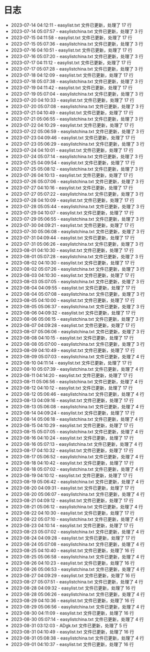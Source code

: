 # 日志

* 2023-07-14 04:12:11 - easylist.txt 文件已更新，处理了 17 行
* 2023-07-14 05:07:57 - easylistchina.txt 文件已更新，处理了 3 行
* 2023-07-15 04:11:58 - easylist.txt 文件已更新，处理了 17 行
* 2023-07-15 05:07:36 - easylistchina.txt 文件已更新，处理了 3 行
* 2023-07-16 04:10:51 - easylist.txt 文件已更新，处理了 17 行
* 2023-07-16 05:07:20 - easylistchina.txt 文件已更新，处理了 3 行
* 2023-07-17 04:11:12 - easylist.txt 文件已更新，处理了 17 行
* 2023-07-17 05:07:28 - easylistchina.txt 文件已更新，处理了 3 行
* 2023-07-18 04:12:09 - easylist.txt 文件已更新，处理了 17 行
* 2023-07-18 05:07:38 - easylistchina.txt 文件已更新，处理了 3 行
* 2023-07-19 04:11:42 - easylist.txt 文件已更新，处理了 17 行
* 2023-07-19 05:07:04 - easylistchina.txt 文件已更新，处理了 3 行
* 2023-07-20 04:10:33 - easylist.txt 文件已更新，处理了 17 行
* 2023-07-20 05:07:08 - easylistchina.txt 文件已更新，处理了 3 行
* 2023-07-21 04:10:49 - easylist.txt 文件已更新，处理了 17 行
* 2023-07-21 05:06:55 - easylistchina.txt 文件已更新，处理了 3 行
* 2023-07-22 04:10:29 - easylist.txt 文件已更新，处理了 17 行
* 2023-07-22 05:06:59 - easylistchina.txt 文件已更新，处理了 3 行
* 2023-07-23 04:09:46 - easylist.txt 文件已更新，处理了 17 行
* 2023-07-23 05:06:29 - easylistchina.txt 文件已更新，处理了 3 行
* 2023-07-24 04:10:01 - easylist.txt 文件已更新，处理了 17 行
* 2023-07-24 05:07:14 - easylistchina.txt 文件已更新，处理了 3 行
* 2023-07-25 04:09:54 - easylist.txt 文件已更新，处理了 17 行
* 2023-07-25 05:08:12 - easylistchina.txt 文件已更新，处理了 3 行
* 2023-07-26 04:10:13 - easylist.txt 文件已更新，处理了 17 行
* 2023-07-26 05:07:06 - easylistchina.txt 文件已更新，处理了 3 行
* 2023-07-27 04:10:16 - easylist.txt 文件已更新，处理了 17 行
* 2023-07-27 05:07:22 - easylistchina.txt 文件已更新，处理了 3 行
* 2023-07-28 04:10:09 - easylist.txt 文件已更新，处理了 17 行
* 2023-07-28 05:05:44 - easylistchina.txt 文件已更新，处理了 3 行
* 2023-07-29 04:10:07 - easylist.txt 文件已更新，处理了 17 行
* 2023-07-29 05:06:55 - easylistchina.txt 文件已更新，处理了 3 行
* 2023-07-30 04:09:21 - easylist.txt 文件已更新，处理了 17 行
* 2023-07-30 05:06:08 - easylistchina.txt 文件已更新，处理了 3 行
* 2023-07-31 04:09:44 - easylist.txt 文件已更新，处理了 17 行
* 2023-07-31 05:06:26 - easylistchina.txt 文件已更新，处理了 3 行
* 2023-08-01 04:10:30 - easylist.txt 文件已更新，处理了 17 行
* 2023-08-01 05:07:28 - easylistchina.txt 文件已更新，处理了 3 行
* 2023-08-02 04:10:30 - easylist.txt 文件已更新，处理了 17 行
* 2023-08-02 05:07:26 - easylistchina.txt 文件已更新，处理了 3 行
* 2023-08-03 04:10:30 - easylist.txt 文件已更新，处理了 17 行
* 2023-08-03 05:07:05 - easylistchina.txt 文件已更新，处理了 3 行
* 2023-08-04 04:09:55 - easylist.txt 文件已更新，处理了 17 行
* 2023-08-04 05:07:08 - easylistchina.txt 文件已更新，处理了 3 行
* 2023-08-05 04:10:00 - easylist.txt 文件已更新，处理了 17 行
* 2023-08-05 05:06:37 - easylistchina.txt 文件已更新，处理了 3 行
* 2023-08-06 04:09:32 - easylist.txt 文件已更新，处理了 17 行
* 2023-08-06 05:06:15 - easylistchina.txt 文件已更新，处理了 3 行
* 2023-08-07 04:09:28 - easylist.txt 文件已更新，处理了 17 行
* 2023-08-07 05:06:06 - easylistchina.txt 文件已更新，处理了 3 行
* 2023-08-08 04:10:15 - easylist.txt 文件已更新，处理了 17 行
* 2023-08-08 05:07:00 - easylistchina.txt 文件已更新，处理了 3 行
* 2023-08-09 04:10:49 - easylist.txt 文件已更新，处理了 17 行
* 2023-08-09 05:07:03 - easylistchina.txt 文件已更新，处理了 4 行
* 2023-08-10 04:11:14 - easylist.txt 文件已更新，处理了 17 行
* 2023-08-10 05:07:39 - easylistchina.txt 文件已更新，处理了 4 行
* 2023-08-11 04:14:20 - easylist.txt 文件已更新，处理了 17 行
* 2023-08-11 05:06:56 - easylistchina.txt 文件已更新，处理了 4 行
* 2023-08-12 04:10:12 - easylist.txt 文件已更新，处理了 17 行
* 2023-08-12 05:06:46 - easylistchina.txt 文件已更新，处理了 4 行
* 2023-08-13 04:09:16 - easylist.txt 文件已更新，处理了 17 行
* 2023-08-13 05:06:08 - easylistchina.txt 文件已更新，处理了 4 行
* 2023-08-14 04:09:24 - easylist.txt 文件已更新，处理了 17 行
* 2023-08-14 05:06:18 - easylistchina.txt 文件已更新，处理了 4 行
* 2023-08-15 04:10:29 - easylist.txt 文件已更新，处理了 17 行
* 2023-08-15 05:07:05 - easylistchina.txt 文件已更新，处理了 4 行
* 2023-08-16 04:10:24 - easylist.txt 文件已更新，处理了 17 行
* 2023-08-16 05:07:13 - easylistchina.txt 文件已更新，处理了 4 行
* 2023-08-17 04:10:32 - easylist.txt 文件已更新，处理了 17 行
* 2023-08-17 05:06:52 - easylistchina.txt 文件已更新，处理了 4 行
* 2023-08-18 04:10:42 - easylist.txt 文件已更新，处理了 17 行
* 2023-08-18 05:07:02 - easylistchina.txt 文件已更新，处理了 4 行
* 2023-08-19 04:10:12 - easylist.txt 文件已更新，处理了 17 行
* 2023-08-19 05:06:42 - easylistchina.txt 文件已更新，处理了 4 行
* 2023-08-20 04:09:31 - easylist.txt 文件已更新，处理了 17 行
* 2023-08-20 05:06:07 - easylistchina.txt 文件已更新，处理了 4 行
* 2023-08-21 04:09:12 - easylist.txt 文件已更新，处理了 17 行
* 2023-08-21 05:06:12 - easylistchina.txt 文件已更新，处理了 4 行
* 2023-08-22 04:10:30 - easylist.txt 文件已更新，处理了 17 行
* 2023-08-22 05:07:10 - easylistchina.txt 文件已更新，处理了 4 行
* 2023-08-23 04:10:14 - easylist.txt 文件已更新，处理了 17 行
* 2023-08-23 05:07:02 - easylistchina.txt 文件已更新，处理了 4 行
* 2023-08-24 04:09:28 - easylist.txt 文件已更新，处理了 17 行
* 2023-08-24 05:07:08 - easylistchina.txt 文件已更新，处理了 4 行
* 2023-08-25 04:10:40 - easylist.txt 文件已更新，处理了 16 行
* 2023-08-25 05:06:58 - easylistchina.txt 文件已更新，处理了 4 行
* 2023-08-26 04:10:23 - easylist.txt 文件已更新，处理了 16 行
* 2023-08-26 05:06:53 - easylistchina.txt 文件已更新，处理了 4 行
* 2023-08-27 04:09:29 - easylist.txt 文件已更新，处理了 16 行
* 2023-08-27 05:07:51 - easylistchina.txt 文件已更新，处理了 4 行
* 2023-08-28 04:09:32 - easylist.txt 文件已更新，处理了 16 行
* 2023-08-28 05:06:26 - easylistchina.txt 文件已更新，处理了 4 行
* 2023-08-29 04:10:36 - easylist.txt 文件已更新，处理了 16 行
* 2023-08-29 05:06:56 - easylistchina.txt 文件已更新，处理了 4 行
* 2023-08-30 04:11:09 - easylist.txt 文件已更新，处理了 16 行
* 2023-08-30 05:07:14 - easylistchina.txt 文件已更新，处理了 4 行
* 2023-08-31 03:12:03 - ADgk.txt 文件已更新，处理了 5 行
* 2023-08-31 04:10:49 - easylist.txt 文件已更新，处理了 16 行
* 2023-08-31 05:08:38 - easylistchina.txt 文件已更新，处理了 4 行
* 2023-09-01 04:10:37 - easylist.txt 文件已更新，处理了 16 行
